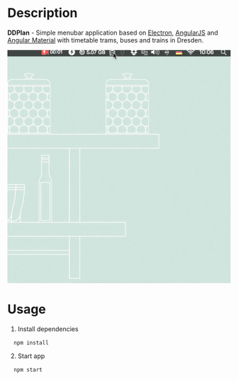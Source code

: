 # Description
**DDPlan** - Simple menubar application based on [Electron](http://electron.atom.io/), [AngularJS](https://angularjs.org/) and [Angular Material](https://material.angularjs.org/) with timetable trams, buses and trains in Dresden.

![App Preview](/screencast.gif "App Preview")

# Usage

1. Install dependencies
  ``` 
    npm install 
  ```

2. Start app
  
  ``` 
    npm start
  ```
